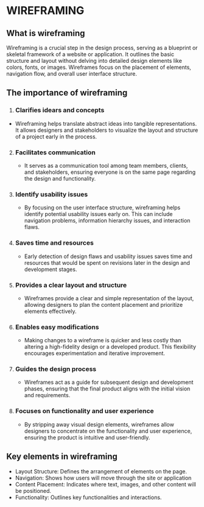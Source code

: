 # WIREFRAMING

## What is wireframing
Wireframing is a crucial step in the design process, serving as a blueprint or skeletal framework of a website or application. It outlines the basic structure and layout without delving into detailed design elements like colors, fonts, or images. Wireframes focus on the placement of elements, navigation flow, and overall user interface structure.

## The importance of wireframing
1. ### Clarifies idears and concepts
  - Wireframing helps translate abstract ideas into tangible representations. It allows designers and stakeholders to visualize the layout and structure of a project early in the process.
2. ### Facilitates communication
   - It serves as a communication tool among team members, clients, and stakeholders, ensuring everyone is on the same page regarding the design and functionality.
3. ### Identify usability issues
   - By focusing on the user interface structure, wireframing helps identify potential usability issues early on. This can include navigation problems, information hierarchy issues, and interaction flaws. 
4. ### Saves time and resources
   - Early detection of design flaws and usability issues saves time and resources that would be spent on revisions later in the design and development stages.  
5. ### Provides a clear layout and structure
    - Wireframes provide a clear and simple representation of the layout, allowing designers to plan the content placement and prioritize elements effectively.
6. ### Enables easy modifications
    - Making changes to a wireframe is quicker and less costly than altering a high-fidelity design or a developed product. This flexibility encourages experimentation and iterative improvement.
7. ### Guides the design process
    - Wireframes act as a guide for subsequent design and development phases, ensuring that the final product aligns with the initial vision and requirements.
8. ### Focuses on functionality and user experience
    - By stripping away visual design elements, wireframes allow designers to concentrate on the functionality and user experience, ensuring the product is intuitive and user-friendly.

## Key elements in wireframing
- Layout Structure: Defines the arrangement of elements on the page.
- Navigation: Shows how users will move through the site or application
- Content Placement: Indicates where text, images, and other content will be positioned.
- Functionality: Outlines key functionalities and interactions.

